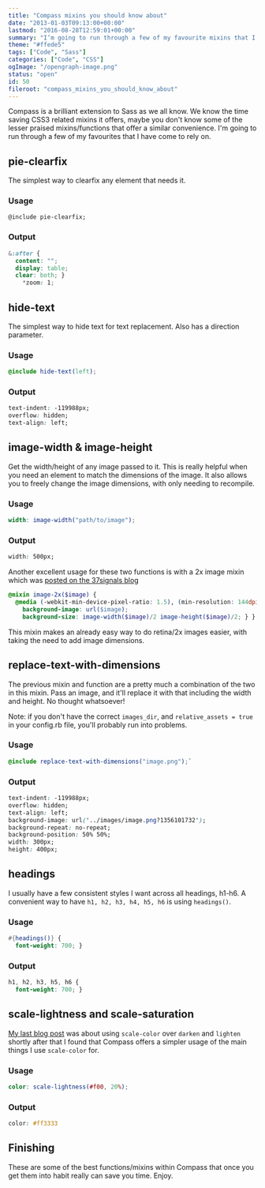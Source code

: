 ```yaml
---
title: "Compass mixins you should know about"
date: "2013-01-03T09:13:00+00:00"
lastmod: "2016-08-28T12:59:01+00:00"
summary: "I’m going to run through a few of my favourite mixins that I have come to rely on."
theme: "#ffede5"
tags: ["Code", "Sass"]
categories: ["Code", "CSS"]
ogImage: "/opengraph-image.png"
status: "open"
id: 50
fileroot: "compass_mixins_you_should_know_about"
---
```


Compass is a brilliant extension to Sass as we all know. We know the time saving CSS3 related mixins it offers, maybe you don't know some of the lesser praised mixins/functions that offer a similar convenience. I'm going to run through a few of my favourites that I have come to rely on.

## pie-clearfix
The simplest way to clearfix any element that needs it.

### Usage
`@include pie-clearfix;`

### Output
```scss
&:after {
  content: "";
  display: table;
  clear: both; }
    *zoom: 1;
```

## hide-text
The simplest way to hide text for text replacement. Also has a direction parameter.

### Usage
```scss
@include hide-text(left);
```
### Output
```css
text-indent: -119988px;
overflow: hidden;
text-align: left;
```

## image-width & image-height
Get the width/height of any image passed to it. This is really helpful when you need an element to match the dimensions of the image. It also allows you to freely change the image dimensions, with only needing to recompile.

### Usage
```scss
width: image-width("path/to/image");
```

### Output
```css
width: 500px;
```

Another excellent usage for these two functions is with a 2x image mixin which was [posted on the 37signals blog](http://37signals.com/svn/posts/3271-easy-retina-ready-images-using-scss "Easy retina images using SCSS")
```scss
@mixin image-2x($image) {
  @media (-webkit-min-device-pixel-ratio: 1.5), (min-resolution: 144dpi) {
    background-image: url($image);
    background-size: image-width($image)/2 image-height($image)/2; } }
```
This mixin makes an already easy way to do retina/2x images easier, with taking the need to add image dimensions.

## replace-text-with-dimensions
The previous mixin and function are a pretty much a combination of the two in this mixin. Pass an image, and it'll replace it with that including the width and height. No thought whatsoever!

Note: if you don't have the correct `images_dir`, and `relative_assets = true` in your config.rb file, you'll probably run into problems.

### Usage
```scss
@include replace-text-with-dimensions("image.png");`
```

### Output
```css
text-indent: -119988px;
overflow: hidden;
text-align: left;
background-image: url('../images/image.png?1356101732');
background-repeat: no-repeat;
background-position: 50% 50%;
width: 300px;
height: 400px;
```

## headings
I usually have a few consistent styles I want across all headings, h1-h6. A convenient way to have `h1, h2, h3, h4, h5, h6` is using `headings()`.

### Usage
```scss
#{headings()} {
  font-weight: 700; }
```
### Output
```css
h1, h2, h3, h5, h6 {
  font-weight: 700; }
```

## scale-lightness and scale-saturation
[My last blog post](/blog/using_scale_color_in_sass "Using scale colour in Sass") was about using `scale-color` over `darken` and `lighten` shortly after that I found that Compass offers a simpler usage of the main things I use `scale-color` for.
### Usage
```scss
color: scale-lightness(#f00, 20%);
```

### Output
```css
color: #ff3333
```

## Finishing
These are some of the best functions/mixins within Compass that once you get them into habit really can save you time. Enjoy.
